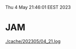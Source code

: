 Thu  4 May 21:46:01 EEST 2023
# JAM
<a href='./cache/202305/04_21.log'>./cache/202305/04_21.log</a>
